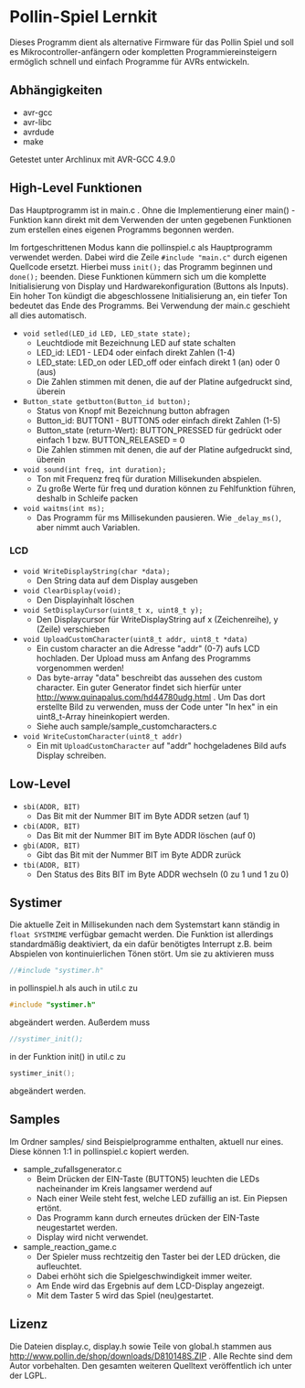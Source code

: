 # Pollin-Spiel Lernkit #

Dieses Programm dient als alternative Firmware für das Pollin Spiel und soll es Mikrocontroller-anfängern oder kompletten Programmiereinsteigern ermöglich schnell und einfach Programme für AVRs entwickeln.

## Abhängigkeiten ##
* avr-gcc
* avr-libc
* avrdude
* make

Getestet unter Archlinux mit AVR-GCC 4.9.0

## High-Level Funktionen ##
Das Hauptprogramm ist in main.c . Ohne die Implementierung einer main() - Funktion kann direkt mit dem Verwenden der unten gegebenen Funktionen zum erstellen eines eigenen Programms begonnen werden.

Im fortgeschrittenen Modus kann die pollinspiel.c als Hauptprogramm verwendet werden. Dabei wird die Zeile `#include "main.c"` durch eigenen Quellcode ersetzt. Hierbei muss `init();` das Programm beginnen und `done();` beenden. Diese Funktionen kümmern sich um die komplette Initialisierung von Display und Hardwarekonfiguration (Buttons als Inputs). Ein hoher Ton kündigt die abgeschlossene Initialisierung an, ein tiefer Ton bedeutet das Ende des Programms. Bei Verwendung der main.c geschieht all dies automatisch.

* `void setled(LED_id LED, LED_state state);`
	- Leuchtdiode mit Bezeichnung LED auf state schalten
	- LED_id: LED1 - LED4 oder einfach direkt Zahlen (1-4)
	- LED_state: LED_on oder LED_off oder einfach direkt 1 (an) oder 0 (aus)
	- Die Zahlen stimmen mit denen, die auf der Platine aufgedruckt sind, überein
* `Button_state getbutton(Button_id button);`
	- Status von Knopf mit Bezeichnung button abfragen
	- Button_id: BUTTON1 - BUTTON5 oder einfach direkt Zahlen (1-5)
	- Button_state (return-Wert): BUTTON_PRESSED für gedrückt oder einfach 1 bzw. BUTTON_RELEASED = 0
	- Die Zahlen stimmen mit denen, die auf der Platine aufgedruckt sind, überein
* `void sound(int freq, int duration);`
	- Ton mit Frequenz freq für duration Millisekunden abspielen.
	- Zu große Werte für freq und duration können zu Fehlfunktion führen, deshalb in Schleife packen
* `void waitms(int ms);`
	- Das Programm für ms Millisekunden pausieren. Wie `_delay_ms()`, aber nimmt auch Variablen.

### LCD ###
* `void WriteDisplayString(char *data);`
	- Den String data auf dem Display ausgeben
* `void ClearDisplay(void);`
	- Den Displayinhalt löschen
* `void SetDisplayCursor(uint8_t x, uint8_t y);`
	- Den Displaycursor für WriteDisplayString auf x (Zeichenreihe), y (Zeile) verschieben
* `void UploadCustomCharacter(uint8_t addr, uint8_t *data)`
	- Ein custom character an die Adresse "addr" (0-7) aufs LCD hochladen. Der Upload muss am Anfang des Programms vorgenommen werden!
	- Das byte-array "data" beschreibt das aussehen des custom character. Ein guter Generator findet sich hierfür unter http://www.quinapalus.com/hd44780udg.html . Um Das dort erstellte Bild zu verwenden, muss der Code unter "In hex" in ein uint8_t-Array hineinkopiert werden.
	- Siehe auch sample/sample_customcharacters.c
* `void WriteCustomCharacter(uint8_t addr)`
	- Ein mit `UploadCustomCharacter` auf "addr" hochgeladenes Bild aufs Display schreiben.

## Low-Level ##
* `sbi(ADDR, BIT)`
	- Das Bit mit der Nummer BIT im Byte ADDR setzen  (auf 1)
* `cbi(ADDR, BIT)`
	- Das Bit mit der Nummer BIT im Byte ADDR löschen (auf 0)
* `gbi(ADDR, BIT)`
	- Gibt das Bit mit der Nummer BIT im Byte ADDR zurück
* `tbi(ADDR, BIT)`
	- Den Status des Bits BIT im Byte ADDR wechseln (0 zu 1 und 1 zu 0)

## Systimer ##
Die aktuelle Zeit in Millisekunden nach dem Systemstart kann ständig in `float SYSTMIME` verfügbar gemacht werden. Die Funktion ist allerdings standardmäßig deaktiviert, da ein dafür benötigtes Interrupt z.B. beim Abspielen von kontinuierlichen Tönen stört. Um sie zu aktivieren muss
```C
//#include "systimer.h"
```
in pollinspiel.h als auch in util.c zu
```C
#include "systimer.h"
```
abgeändert werden. Außerdem muss
```C
//systimer_init();
```
in der Funktion init() in util.c zu
```C
systimer_init();
```
abgeändert werden.

## Samples ##
Im Ordner samples/ sind Beispielprogramme enthalten, aktuell nur eines. Diese können 1:1 in pollinspiel.c kopiert werden.
* sample_zufallsgenerator.c
	- Beim Drücken der EIN-Taste (BUTTON5) leuchten die LEDs nacheinander im Kreis langsamer werdend auf
	- Nach einer Weile steht fest, welche LED zufällig an ist. Ein Piepsen ertönt.
	- Das Programm kann durch erneutes drücken der EIN-Taste neugestartet werden.
	- Display wird nicht verwendet.
* sample_reaction_game.c
	- Der Spieler muss rechtzeitig den Taster bei der LED drücken, die aufleuchtet.
	- Dabei erhöht sich die Spielgeschwindigkeit immer weiter.
	- Am Ende wird das Ergebnis auf dem LCD-Display angezeigt.
	- Mit dem Taster 5 wird das Spiel (neu)gestartet.

## Lizenz ##
Die Dateien display.c, display.h sowie Teile von global.h stammen aus http://www.pollin.de/shop/downloads/D810148S.ZIP . Alle Rechte sind dem Autor vorbehalten.
Den gesamten weiteren Quelltext veröffentlich ich unter der LGPL.
